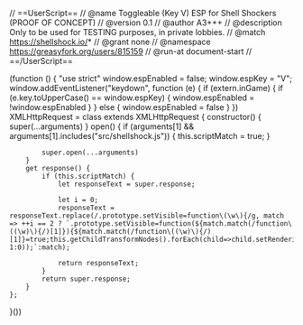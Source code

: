 // ==UserScript==
// @name         Toggleable (Key V) ESP for Shell Shockers (PROOF OF CONCEPT)
// @version      0.1
// @author       A3+++
// @description  Only to be used for TESTING purposes, in private lobbies.
// @match        https://shellshock.io/*
// @grant        none
// @namespace    https://greasyfork.org/users/815159
// @run-at       document-start
// ==/UserScript==

(function () {
    "use strict"
    window.espEnabled = false;
    window.espKey = "V";
    window.addEventListener("keydown", function (e) {
        if (extern.inGame) {
            if (e.key.toUpperCase() == window.espKey) {
                window.espEnabled = !window.espEnabled
            }
        } else {
            window.espEnabled = false
        }
    })
    XMLHttpRequest = class extends XMLHttpRequest {
        constructor() {
            super(...arguments)
        }
        open() {
            if (arguments[1] && arguments[1].includes("src/shellshock.js")) {
                this.scriptMatch = true;
            }

            super.open(...arguments)
        }
        get response() {
            if (this.scriptMatch) {
                let responseText = super.response;

                let i = 0;
                responseText = responseText.replace(/.prototype.setVisible=function\(\w\){/g, match => ++i == 2 ? `.prototype.setVisible=function(${match.match(/function\((\w)\){/)[1]}){${match.match(/function\((\w)\){/)[1]}=true;this.getChildTransformNodes().forEach(child=>child.setRenderingGroupId&&child.setRenderingGroupId(window.espEnabled?1:0));`:match);

                return responseText;
            }
            return super.response;
        }
    };
}())

